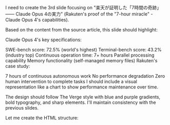 I need to create the 3rd slide focusing on "楽天が証明した「7時間の奇跡」―― Claude Opus 4の実力" (Rakuten's proof of the "7-hour miracle" - Claude Opus 4's capabilities).

Based on the content from the source article, this slide should highlight:

Claude Opus 4's key specifications:

SWE-bench score: 72.5% (world's highest)
Terminal-bench score: 43.2% (industry top)
Continuous operation time: 7+ hours
Parallel processing capability
Memory functionality (self-managed memory files)
Rakuten's case study:

7 hours of continuous autonomous work
No performance degradation
Zero human intervention to complete tasks
I should include a visual representation like a chart to show performance maintenance over time.

The design should follow The Verge style with blue and purple gradients, bold typography, and sharp elements. I'll maintain consistency with the previous slides.

Let me create the HTML structure:
